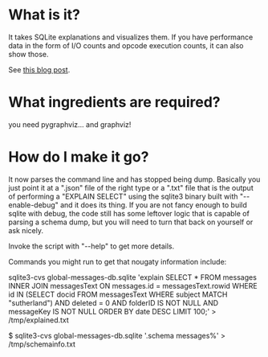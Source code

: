 # What is it?

It takes SQLite explanations and visualizes them.  If you have performance data
in the form of I/O counts and opcode execution counts, it can also show those.

See [this blog post](http://www.visophyte.org/blog/2010/04/06/performance-annotated-sqlite-explaination-visualizations-using-systemtap/).

# What ingredients are required?

you need pygraphviz... and graphviz!

# How do I make it go?

It now parses the command line and has stopped being dump.  Basically you just
point it at a ".json" file of the right type or a ".txt" file that is the
output of performing a "EXPLAIN SELECT" using the sqlite3 binary built with
"--enable-debug" and it does its thing.  If you are not fancy enough to build
sqlite with debug, the code still has some leftover logic that is capable of
parsing a schema dump, but you will need to turn that back on yourself or
ask nicely.

Invoke the script with "--help" to get more details.

Commands you might run to get that nougaty information include:

sqlite3-cvs global-messages-db.sqlite 'explain SELECT * FROM messages INNER JOIN messagesText ON messages.id = messagesText.rowid WHERE id IN (SELECT docid FROM messagesText WHERE subject MATCH "sutherland") AND deleted = 0 AND folderID IS NOT NULL AND messageKey IS NOT NULL ORDER BY date DESC LIMIT 100;' > /tmp/explained.txt

$ sqlite3-cvs global-messages-db.sqlite '.schema messages%' > /tmp/schemainfo.txt
